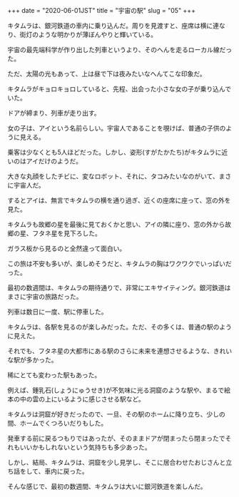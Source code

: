 +++
date = "2020-06-01JST"
title = "宇宙の駅"
slug = "05"
+++

キタムラは、銀河鉄道の車内に乗り込んだ。周りを見渡すと、座席は横に連なり、街灯のような明かりが薄ぼんやりと輝いている。

宇宙の最先端科学が作り出した列車というより、そのへんを走るローカル線だった。

ただ、太陽の光もあって、上は昼で下は夜みたいなへんてこな印象だ。

キタムラがキョロキョロしていると、先程、出会った小さな女の子が乗り込んでいた。

ドアが締まり、列車が走り出す。

女の子は、アイという名前らしい。宇宙人であることを覗けば、普通の子供のように見える。

乗客は少なくとも5人ほどだった。しかし、姿形(すがたかたち)がキタムラに近いのはアイだけのようだ。

大きな丸顔をしたチビに、変なロボット、それに、タコみたいなのがいて、まさに宇宙人だ。

するとアイは、無言でキタムラの横を通り過ぎ、近くの座席に座って、窓の外を見た。

キタムラも故郷の星を最後に見ておくかと思い、アイの隣に座り、窓の外から故郷の星、フタネ星を見下ろした。

ガラス板から見るのと全然違って面白い。

この旅は不安も多いが、楽しめそうだと、キタムラの胸はワクワクでいっぱいだった。

最初の数週間は、キタムラの期待通りで、非常にエキサイティング。銀河鉄道はまさに宇宙の旅路だった。

列車は数日に一度、駅に停車した。

キタムラは、各駅を見るのが楽しみだった。ただ、その多くは、普通の駅のように見えた。

それでも、フタネ星の大都市にある駅のさらに未来を連想させるような、きれいな駅が多かった。

稀にとても変わった駅もあった。

例えば、鍾乳石(しょうにゅうせき)が不気味に光る洞窟のような駅や、まるで絵本の中の雲の上にいるように感じさせる駅など。

キタムラは洞窟が好きだったので、一旦、その駅のホームに降り立ち、少しの間、ホームでくつろいだりもした。

発車する前に戻るつもりではあったが、そのままドアが閉まったら閉まったでそれもいいかもしれないという気持ちも多少あった。

しかし、結局、キタムラは、洞窟を少し見学し、そこに居合わせたおじさんと立ち話をして、車内に戻った。

そんな感じで、最初の数週間、キタムラは大いに銀河鉄道を楽しんだ。

